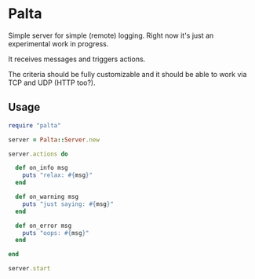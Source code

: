 # Palta

Simple server for simple (remote) logging. Right now it's just an experimental work in progress.

It receives messages and triggers actions.

The criteria should be fully customizable and it should be able to work via TCP and UDP (HTTP too?).

## Usage

```ruby
require "palta"

server = Palta::Server.new

server.actions do

  def on_info msg
    puts "relax: #{msg}"
  end

  def on_warning msg
    puts "just saying: #{msg}"
  end

  def on_error msg
    puts "oops: #{msg}"
  end

end

server.start
```
